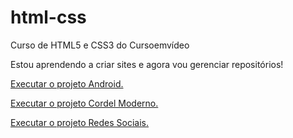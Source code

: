 # html-css
 Curso de HTML5 e CSS3 do Cursoemvídeo

Estou aprendendo a criar sites e agora vou gerenciar repositórios!

<a href="https://maragatocoder.github.io/html-css/Desafios/010d%20Site/" target="_blank"> Executar o projeto Android.</a>

<a href="https://maragatocoder.github.io/projeto-cordel/" target="_blank"> Executar o projeto Cordel Moderno.</a>

<a href="https://maragatocoder.github.io/projeto-redes-sociais/" target="_blank"> Executar o projeto Redes Sociais.</a>
